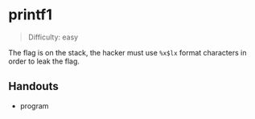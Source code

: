 # printf1

>Difficulty: easy

The flag is on the stack, the hacker must use `%x$lx` format
characters in order to leak the flag.

## Handouts

- program
